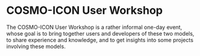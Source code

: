 # COSMO-ICON User Workshop
The COSMO-ICON User Workshop is a rather informal one-day event, 
whose goal is to bring together users and developers of these two models, 
to share experience and knowledge, and to get insights into some 
projects involving these models.
